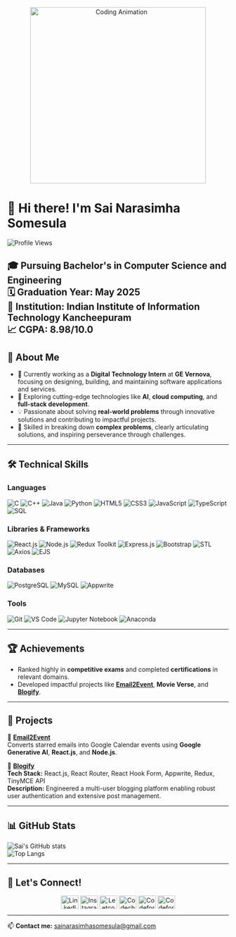 <div align="center">
  <img src="https://cdn.dribbble.com/users/1708816/screenshots/15637256/media/f9826f0af8a49462f048262a8502035b.gif" alt="Coding Animation" width="400"/>
</div>

# 👋 Hi there! I'm Sai Narasimha Somesula  
![Profile Views](https://komarev.com/ghpvc/?username=sainarasimhasomesula&color=blue)

🎓 **Pursuing Bachelor's in Computer Science and Engineering**  
🗓 **Graduation Year:** May 2025  
🏫 **Institution:** Indian Institute of Information Technology Kancheepuram  
📈 **CGPA:** 8.98/10.0  
---

## 🚀 About Me  
- 🔭 Currently working as a **Digital Technology Intern** at **GE Vernova**, focusing on designing, building, and maintaining software applications and services.  
- 🌱 Exploring cutting-edge technologies like **AI**, **cloud computing**, and **full-stack development**.  
- 💡 Passionate about solving **real-world problems** through innovative solutions and contributing to impactful projects.  
- 🧩 Skilled in breaking down **complex problems**, clearly articulating solutions, and inspiring perseverance through challenges.  


---

## 🛠️ Technical Skills  

### Languages  
<p align="left">
  <img src="https://img.shields.io/badge/C-%2300599C.svg?style=for-the-badge&logo=c&logoColor=white" alt="C" />
  <img src="https://img.shields.io/badge/C++-%2300599C.svg?style=for-the-badge&logo=cplusplus&logoColor=white" alt="C++" />
  <img src="https://img.shields.io/badge/Java-%23ED8B00.svg?style=for-the-badge&logo=java&logoColor=white" alt="Java" />
  <img src="https://img.shields.io/badge/Python-%233776AB.svg?style=for-the-badge&logo=python&logoColor=white" alt="Python" />
  <img src="https://img.shields.io/badge/HTML5-%23E34F26.svg?style=for-the-badge&logo=html5&logoColor=white" alt="HTML5" />
  <img src="https://img.shields.io/badge/CSS3-%231572B6.svg?style=for-the-badge&logo=css3&logoColor=white" alt="CSS3" />
  <img src="https://img.shields.io/badge/JavaScript-%23F7DF1E.svg?style=for-the-badge&logo=javascript&logoColor=black" alt="JavaScript" />
  <img src="https://img.shields.io/badge/TypeScript-%23007ACC.svg?style=for-the-badge&logo=typescript&logoColor=white" alt="TypeScript" />
  <img src="https://img.shields.io/badge/SQL-%2300748F.svg?style=for-the-badge&logo=postgresql&logoColor=white" alt="SQL" />
</p>

### Libraries & Frameworks  
<p align="left">
  <img src="https://img.shields.io/badge/React-%2361DAFB.svg?style=for-the-badge&logo=react&logoColor=black" alt="React.js" />
  <img src="https://img.shields.io/badge/Node.js-%23339933.svg?style=for-the-badge&logo=nodedotjs&logoColor=white" alt="Node.js" />
  <img src="https://img.shields.io/badge/Redux-%23764ABC.svg?style=for-the-badge&logo=redux&logoColor=white" alt="Redux Toolkit" />
  <img src="https://img.shields.io/badge/Express.js-%23000000.svg?style=for-the-badge&logo=express&logoColor=white" alt="Express.js" />
  <img src="https://img.shields.io/badge/Bootstrap-%237952B3.svg?style=for-the-badge&logo=bootstrap&logoColor=white" alt="Bootstrap" />
  <img src="https://img.shields.io/badge/STL-%2300599C.svg?style=for-the-badge&logo=cplusplus&logoColor=white" alt="STL" />
  <img src="https://img.shields.io/badge/Axios-%2361DAFB.svg?style=for-the-badge&logo=axios&logoColor=black" alt="Axios" />
  <img src="https://img.shields.io/badge/EJS-%2361DAFB.svg?style=for-the-badge&logo=javascript&logoColor=black" alt="EJS" />
</p>

### Databases  
<p align="left">
  <img src="https://img.shields.io/badge/PostgreSQL-%23336791.svg?style=for-the-badge&logo=postgresql&logoColor=white" alt="PostgreSQL" />
  <img src="https://img.shields.io/badge/MySQL-%234479A1.svg?style=for-the-badge&logo=mysql&logoColor=white" alt="MySQL" />
  <img src="https://img.shields.io/badge/Appwrite-%23F02E65.svg?style=for-the-badge&logo=appwrite&logoColor=white" alt="Appwrite" />
</p>

### Tools  
<p align="left">
  <img src="https://img.shields.io/badge/Git-%23F05032.svg?style=for-the-badge&logo=git&logoColor=white" alt="Git" />
  <img src="https://img.shields.io/badge/VS%20Code-%23007ACC.svg?style=for-the-badge&logo=visual-studio-code&logoColor=white" alt="VS Code" />
  <img src="https://img.shields.io/badge/Jupyter-%23F37626.svg?style=for-the-badge&logo=jupyter&logoColor=white" alt="Jupyter Notebook" />
  <img src="https://img.shields.io/badge/Anaconda-%2344A833.svg?style=for-the-badge&logo=anaconda&logoColor=white" alt="Anaconda" />
</p>

---

## 🏆 Achievements  
- Ranked highly in **competitive exams** and completed **certifications** in relevant domains.  
- Developed impactful projects like [**Email2Event**](https://github.com/Narasimha7076/Email2Event), **Movie Verse**, and [**Blogify**](https://blogify-x8co-f64gs06qi-narasimha7076s-projects.vercel.app/).  

---

## 📂 Projects  
🌟 [**Email2Event**](https://github.com/Narasimha7076/Email2Event)  
Converts starred emails into Google Calendar events using **Google Generative AI**, **React.js**, and **Node.js**.  

🌟 [**Blogify**](https://blogify-x8co-f64gs06qi-narasimha7076s-projects.vercel.app/)  
**Tech Stack:** React.js, React Router, React Hook Form, Appwrite, Redux, TinyMCE API  
**Description:** Engineered a multi-user blogging platform enabling robust user authentication and extensive post management.  

---

## 📊 GitHub Stats  
![Sai's GitHub stats](https://github-readme-stats.vercel.app/api?username=Narasimha7076&show_icons=true&theme=radical)  
![Top Langs](https://github-readme-stats.vercel.app/api/top-langs/?username=Narasimha7076&layout=compact&theme=radical)  

---
## 🤝 Let's Connect!  
<p align="center">
<a href="https://www.linkedin.com/in/sai-narasimha-somesula-097181259/" target="blank"><img align="center" src="https://raw.githubusercontent.com/rahuldkjain/github-profile-readme-generator/master/src/images/icons/Social/linked-in-alt.svg" alt="LinkedIn" height="30" width="40" /></a>
<a href="https://www.instagram.com/bablu.narasimha/profilecard/?igsh=MWV3Y2d1b3R0MXVlZQ==" target="blank"><img align="center" src="https://raw.githubusercontent.com/rahuldkjain/github-profile-readme-generator/master/src/images/icons/Social/instagram.svg" alt="Instagram" height="30" width="40" /></a>
<a href="https://leetcode.com/u/Narasimha_somesula/" target="blank"><img align="center" src="https://raw.githubusercontent.com/rahuldkjain/github-profile-readme-generator/master/src/images/icons/Social/leet-code.svg" alt="Leetcode" height="30" width="40" /></a>
<a href="https://www.codechef.com/users/narasimha_7076" target="blank"><img align="center" src="https://cdn.jsdelivr.net/npm/simple-icons@3.1.0/icons/codechef.svg" alt="Codechef" height="30" width="40" /></a>
<a href="https://www.geeksforgeeks.org/user/bablusomesula/" target="blank"><img align="center" src="https://raw.githubusercontent.com/rahuldkjain/github-profile-readme-generator/master/src/images/icons/Social/geeks-for-geeks.svg" alt="Codeforces" height="30" width="40" /></a>
<a href="https://codeforces.com/profile/bablu_hrx" target="blank"><img align="center" src="https://raw.githubusercontent.com/rahuldkjain/github-profile-readme-generator/master/src/images/icons/Social/codeforces.svg" alt="Codeforces" height="30" width="40" /></a>
</p>


---

📫 **Contact me:** sainarasimhasomesula@gmail.com  
